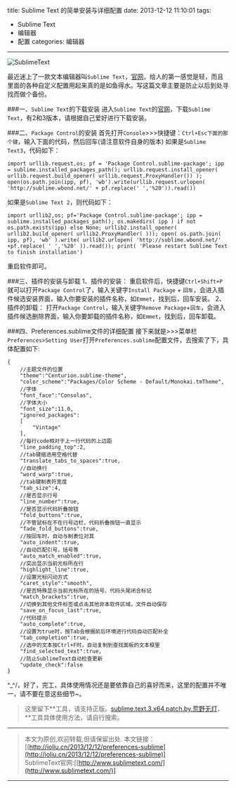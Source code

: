 title: Sublime Text 的简单安装与详细配置
date: 2013-12-12 11:10:01
tags:  
 - Sublime Text
 - 编辑器
 - 配置
categories: 编辑器
---
![SublimeText](http://7xilig.com1.z0.glb.clouddn.com/iosublime.png)

最近迷上了一款文本编辑器叫`Sublime Text`，[官网](http://www.sublimetext.com/ "Sublime Text 官网")，给人的第一感觉是轻，而且里面的各种自定义配置用起来真的是如鱼得水。写这篇文章主要是防止以后到处寻找而做个备份。
<!-- more -->
###一、`Sublime Text`的下载安装
进入`Sublime Text`的[官网](http://www.sublimetext.com/ "Sublime Text 官网")，下载`Sublime Text`，有2和3版本，请根据自己爱好进行下载安装。

###二、`Package Control`的安装
首先打开`Console`>>>快捷键：`Ctrl+Esc下面的那个键`，输入下面的代码，然后回车(请注意软件自身的版本)
如果是`Sublime Text3`，代码如下：
```
import urllib.request,os; pf = 'Package Control.sublime-package'; ipp = sublime.installed_packages_path(); urllib.request.install_opener( urllib.request.build_opener( urllib.request.ProxyHandler()) ); open(os.path.join(ipp, pf), 'wb').write(urllib.request.urlopen( 'http://sublime.wbond.net/' + pf.replace(' ','%20')).read())
```

如果是`Sublime Text 2`，则代码如下：
```
import urllib2,os; pf='Package Control.sublime-package'; ipp = sublime.installed_packages_path(); os.makedirs( ipp ) if not os.path.exists(ipp) else None; urllib2.install_opener( urllib2.build_opener( urllib2.ProxyHandler( ))); open( os.path.join( ipp, pf), 'wb' ).write( urllib2.urlopen( 'http://sublime.wbond.net/' +pf.replace( ' ','%20' )).read()); print( 'Please restart Sublime Text to finish installation')
```
重启软件即可。

###三、插件的安装与卸载
1、插件的安装：
重启软件后，快捷键`Ctrl+Shift+P`就可以打开`Package Control`了，输入关键字`Install Package` + `回车`，会进入插件候选安装界面，输入你要安装的插件名称，如`Emmet`，找到后，回车安装。
2、插件的卸载：
打开`Package Control`，输入关键字`Remove Package`+`回车`，会进入插件候选删除界面，输入你要卸载的插件名称，如`Emmet`，找到后，回车卸载。

###四、Preferences.sublime文件的详细配置
接下来就是>>>菜单栏`Preferences>Setting User`打开`Preferences.sublime`配置文件，去搜索了下，具体配置如下:
```
{
    //主题文件的位置
    "theme":"Centurion.sublime-theme",
    "color_scheme":"Packages/Color Scheme - Default/Monokai.tmTheme",
    //字体
    "font_face":"Consolas",
    //字体大小
    "font_size":11.0,
    "ignored_packages":
    [
        "Vintage"
    ],
    //每行code相对于上一行代码的上边距
    "line_padding_top":2,
    //tab键缩进用空格代替
    "translate_tabs_to_spaces":true,
    //自动换行
    "word_warp":true,
    //tab键制表符宽度
    "tab_size":4,
    //是否显示行号
    "line_number":true,
    //是否显示代码折叠按钮
    "fold_buttons":true,
    //不管鼠标在不在行号边栏，代码折叠按钮一直显示
    "fade_fold_buttons":true,
    //按回车时，自动与制表位对其
    "auto_indent":true,
    //自动匹配引号，括号等
    "auto_match_enabled":true,
    //突出显示当前光标所在行
    "highlight_line":true,
    //设置光标闪动方式
    "caret_style":"smooth",
    //是否特殊显示当前光标所在的括号、代码头尾闭合标记
    "match_brackets":true,
    //切换到其他文件标签或点击其他非本软件区域，文件自动保存
    "save_on_focus_last":true,
    //代码提示
    "auto_complete":true,
    //设置为true时，按Tab会根据前后环境进行代码自动匹配补全
    "tab_completion":true,
    //选中的文本按Ctrl+F时，自动复制到查找面板的文本框里
    "find_selected_text":true,
    //防止SublimeText自动检查更新
    "update_check":false
}
```

^_^/，好了，完工，具体使用情况还是要依靠自己的喜好而来，这里的配置并不唯一，请不要在意这些细节~。

>这里留下\*\*工具，请支持正版。[sublime.text.3.x64.patch.by.荒野无灯](http://pan.baidu.com/s/128SAL "百度网盘下载")，\*\*工具具体使用方法，请自行搜索。

*************************  
>本文为原创,欢迎转载,但请保留出处.
本文链接：[[http://ioliu.cn/2013/12/12/preferences-sublime](http://ioliu.cn/2013/12/12/preferences-sublime)]  
SublimeText官网:[[http://www.sublimetext.com/](http://www.sublimetext.com/)]  

*************************  